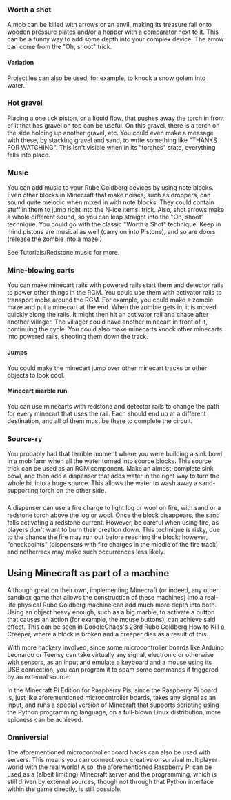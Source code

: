 ### Worth a shot
A mob can be killed with arrows or an anvil, making its treasure fall onto wooden pressure plates and/or a hopper with a comparator next to it. This can be a funny way to add some depth into your complex device. The arrow can come from the "Oh, shoot" trick.

#### Variation
Projectiles can also be used, for example, to knock a snow golem into water.

### Hot gravel
Placing a one tick piston, or a liquid flow, that pushes away the torch in front of it that has gravel on top can be useful. On this gravel, there is a torch on the side holding up another gravel, etc. You could even make a message with these, by stacking gravel and sand, to write something like "THANKS FOR WATCHING". This isn't visible when in its "torches" state, everything falls into place.

### Music
You can add music to your Rube Goldberg devices by using note blocks. Even other blocks in Minecraft that make noises, such as droppers, can sound quite melodic when mixed in with note blocks. They could contain stuff in them to jump right into the N-ice items! trick. Also, shot arrows make a whole different sound, so you can leap straight into the "Oh, shoot" technique. You could go with the classic "Worth a Shot" technique. Keep in mind pistons are musical as well (carry on into Pistone), and so are doors (release the zombie into a maze!)

See Tutorials/Redstone music for more.

### Mine-blowing carts
You can make minecart rails with powered rails start them and detector rails to power other things in the RGM. You could use them with activator rails to transport mobs around the RGM. For example, you could make a zombie maze and put a minecart at the end. When the zombie gets in, it is moved quickly along the rails. It might then hit an activator rail and chase after another villager. The villager could have another minecart in front of it, continuing the cycle.
You could also make minecarts knock other minecarts into powered rails, shooting them down the track.

#### Jumps
You could make the minecart jump over other minecart tracks or other objects to look cool.

#### Minecart marble run
You can use minecarts with redstone and detector rails to change the path for every minecart that uses the rail. Each should end up at a different destination, and all of them must be there to complete the circuit.

### Source-ry
You probably had that terrible moment where you were building a sink bowl in a mob farm when all the water turned into source blocks. This source trick can be used as an RGM component. Make an almost-complete sink bowl, and then add a dispenser that adds water in the right way to turn the whole bit into a huge source. This allows the water to wash away a sand-supporting torch on the other side.

### 
A dispenser can use a fire charge to light log or wool on fire, with sand or a redstone torch above the log or wool. Once the block disappears, the sand falls activating a redstone current. However, be careful when using fire, as players don't want to burn their creation down. This technique is risky, due to the chance the fire may run out before reaching the block; however, "checkpoints" (dispensers with fire charges in the middle of the fire track) and netherrack may make such occurrences less likely.

## Using Minecraft as part of a machine
Although great on their own, implementing Minecraft (or indeed, any other sandbox game that allows the construction of these machines) into a real-life physical Rube Goldberg machine can add much more depth into both. Using an object heavy enough, such as a big marble, to activate a button that causes an action (for example, the mouse buttons), can achieve said effect. This can be seen in DoodleChaos's 23rd Rube Goldberg How to Kill a Creeper, where a block is broken and a creeper dies as a result of this.

With more hackery involved, since some microcontroller boards like Arduino Leonardo or Teensy can take virtually any signal, electronic or otherwise with sensors, as an input and emulate a keyboard and a mouse using its USB connection, you can program it to spam some commands if triggered by an external source.

In the Minecraft Pi Edition for Raspberry Pis, since the Raspberry Pi board is, just like aforementioned microcontroller boards, takes any signal as an input, and runs a special version of Minecraft that supports scripting using the Python programming language, on a full-blown Linux distribution, more epicness can be achieved.

### Omniversial
The aforementioned microcontroller board hacks can also be used with servers. This means you can connect your creative or survival multiplayer world with the real world! Also, the aforementioned Raspberry Pi can be used as a (albeit limiting) Minecraft server and the programming, which is still driven by external sources, though not through that Python interface within the game directly, is still possible.

